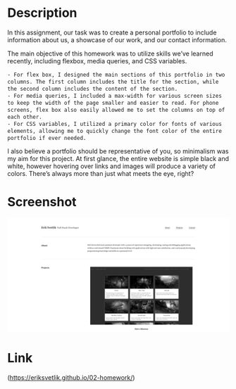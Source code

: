# Description

In this assignment, our task was to create a personal portfolio to include information about us, a showcase of our work, and our contact information.

The main objective of this homework was to utilize skills we’ve learned recently, including flexbox, media queries, and CSS variables.

    - For flex box, I designed the main sections of this portfolio in two columns. The first column includes the title for the section, while the second column includes the content of the section.
    - For media queries, I included a max-width for various screen sizes to keep the width of the page smaller and easier to read. For phone screens, flex box also easily allowed me to set the columns on top of each other.
    - For CSS variables, I utilized a primary color for fonts of various elements, allowing me to quickly change the font color of the entire portfolio if ever needed.

I also believe a portfolio should be representative of you, so minimalism was my aim for this project. At first glance, the entire website is simple black and white, however hovering over links and images will produce a variety of colors. There’s always more than just what meets the eye, right?

# Screenshot

![Screenshot of webpage after code updates](./images/homework-readme.png)

# Link

(https://eriksvetlik.github.io/02-homework/)
